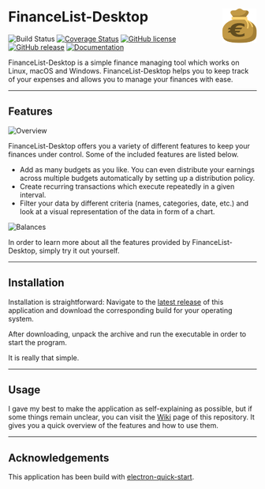 # FinanceList-Desktop <img src="src/app/img/tab.png" align="right" height="70">

![Build Status](https://travis-ci.com/Malte311/FinanceList-Desktop.svg?branch=master)
[![Coverage Status](https://coveralls.io/repos/github/Malte311/FinanceList-Desktop/badge.svg)](https://coveralls.io/github/Malte311/FinanceList-Desktop)
[![GitHub license](https://img.shields.io/github/license/Malte311/FinanceList-Desktop)](https://github.com/Malte311/FinanceList-Desktop/blob/master/LICENSE)
[![GitHub release](https://img.shields.io/github/v/release/Malte311/FinanceList-Desktop)](https://github.com/Malte311/FinanceList-Desktop/releases)
[![Documentation](https://img.shields.io/badge/-documentation-orange)](https://malte311.github.io/FinanceList-Desktop/)

FinanceList-Desktop is a simple finance managing tool which works on Linux, macOS and Windows. FinanceList-Desktop helps you to keep track of your expenses and allows you to manage your finances with ease.

***
## Features

![Overview](../media/overview-page.png?raw=true)

FinanceList-Desktop offers you a variety of different features to keep your finances under control. Some of the included features are listed below.

- Add as many budgets as you like. You can even distribute your earnings across multiple budgets automatically by setting up a distribution policy.
- Create recurring transactions which execute repeatedly in a given interval.
- Filter your data by different criteria (names, categories, date, etc.) and look at a visual representation of the data in form of a chart.

![Balances](../media/balances-page-2.png?raw=true)

In order to learn more about all the features provided by FinanceList-Desktop, simply try it out yourself.

***
## Installation

Installation is straightforward: Navigate to the [latest release](https://github.com/Malte311/FinanceList-Desktop/releases/latest) of this application and download the corresponding build for your operating system.

After downloading, unpack the archive and run the executable in order to start the program.

It is really that simple.

***
## Usage

I gave my best to make the application as self-explaining as possible, but if some things remain unclear, you can visit the [Wiki](https://github.com/Malte311/FinanceList-Desktop/wiki) page of this repository. It gives you a quick overview of the features and how to use them.

***
## Acknowledgements
This application has been build with [electron-quick-start](https://github.com/electron/electron-quick-start).
